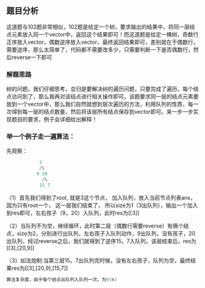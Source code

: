 ## 题目分析
这道题与102题非常相似，102题是给定一个树，要求输出的结果中，将同一层结点元素放入同一个vector中，返回这个结果即可！而这道题是给定一棵树，奇数行正序放入vector，偶数逆序放入vector，最终返回结果即可，差别就在于偶数行，需要逆序，那么太简单了，代码都不需要改多少，只需要判断一下是否偶数行，然后reverse一下即可

### 解题思路
树的问题，我们仔细思考，总归是要解决树的遍历问题，只要完成了遍历，每个结点访问到了，那么我再对该结点进行相关操作即可。该题要求同一层的结点元素要放到一个vector中，那么我们自然就想到层次遍历的方法，利用队列的性质，每一次得到每一层的结点数量，然后将该层所有结点保存到vector即可。来一步一步实现题目的要求，例子会详细给出解释！

### 举一个例子走一遍算法：
先观察：
```cpp
            3
            /\
           9 20
             /\
            15 7
```
（1）首先我们得到了root, 就是3这个节点， 加入队列，放入当前节点列表ans， 因为只有root一个， 这一层我们结束了， 所以size为1（3出队列），输出一个加入到res即可，左右孩子（9，20）入队列，此时res为[[3]]

（2）当队列不为空，继续循环，此时第二层（偶数行需要reverse）有俩个结点，size为2，分别进行出队列，左右孩子入队列动作，9出队列，没有孩子，20出队列，经过reverse之后，我们就得到了逆序15，7入队列，该层结束后，res为[[3],[20,9]]

（3）如法炮制:当第三层15，7出队列完时候，没有左右孩子，队列为空，最终结果res为[[3],[20,9],[15,7]]
```cpp
算法复杂度，由于每个结点出队列入队列一次，为0(n)
```



